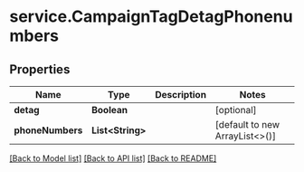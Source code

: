 # service.CampaignTagDetagPhonenumbers

## Properties
Name | Type | Description | Notes
------------ | ------------- | ------------- | -------------
**detag** | **Boolean** |  | [optional] 
**phoneNumbers** | **List&lt;String&gt;** |  | [default to new ArrayList<>()]

[[Back to Model list]](../README.md#documentation-for-models) [[Back to API list]](../README.md#documentation-for-api-endpoints) [[Back to README]](../README.md)


